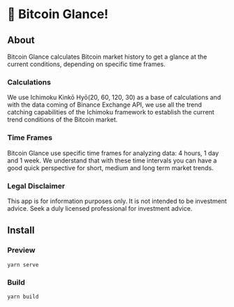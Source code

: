 # 🚀 Bitcoin Glance!

## About

Bitcoin Glance calculates Bitcoin market history to get a glance at the current conditions, depending on specific time frames.

### Calculations

We use Ichimoku Kinkō Hyō(20, 60, 120, 30) as a base of calculations and with the data coming of Binance Exchange API, we use all the trend catching capabilities of the Ichimoku framework to establish the current trend conditions of the Bitcoin market.

### Time Frames

Bitcoin Glance use specific time frames for analyzing data: 4 hours, 1 day and 1 week. We understand that with these time intervals you can have a good quick perspective for short, medium and long term market trends.

### Legal Disclaimer

This app is for information purposes only. It is not intended to be investment advice. Seek a duly licensed professional for investment advice.

## Install

### Preview

```
yarn serve
```

### Build

```
yarn build
```
